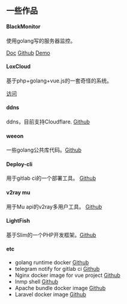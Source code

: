 ## 一些作品


#### BlackMonitor

使用golang写的服务器监控。

[Doc](https://blackcat.orx.me) [Github](https://blackcat.orx.me) [Demo](https://monitor.loxcloud.com)

#### LoxCloud

基于php+golang+vue.js的一套奇怪的系统。

[访问](https://loxcloud.com/)

#### ddns

ddns，目前支持Cloudflare. [Github](https://github.com/orvice/ddns)


#### weeon

一些golang公共库代码。[Github](https://github.com/weeon)


#### Deploy-cli

用于gitlab ci的一个部署工具。 [Github](https://github.com/weeon/deploy-cli)


#### v2ray mu

用于Mu api的v2ray多用户工具。 [Github](https://github.com/orvice/v2ray-mu)

#### LightFish

基于Slim的一个PHP开发框架。[Github](https://github.com/Pongtan/LightFish)


#### etc

* golang runtime docker [Github](https://github.com/orvice/go-runtime-docker)
* telegram notify for gitlab ci [Github](https://github.com/orvice/telegram-notify)
* Nginx docker image for vue project [Github](https://github.com/orvice/nginx-vue)
* lnmp shell [Github](https://github.com/orvice/lnmp)
* Apache bundle docker image [Github](https://github.com/orvice/apache-base-docker)
* Laravel docker image [Github](https://github.com/orvice/laravel-docker)
